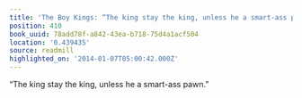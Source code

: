 ```yaml
---
title: 'The Boy Kings: “The king stay the king, unless he a smart-ass pawn.”'
position: 410
book_uuid: 78add78f-a842-43ea-b718-75d4a1acf504
location: '0.439435'
source: readmill
highlighted_on: '2014-01-07T05:00:42.000Z'
---
```


“The king stay the king, unless he a smart-ass pawn.”